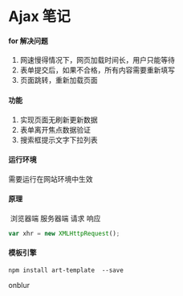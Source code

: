 # Ajax 笔记



#### for 解决问题

1.  网速慢得情况下，网页加载时间长，用户只能等待
2. 表单提交后，如果不合格，所有内容需要重新填写
3. 页面跳转，重新加载页面



#### 功能

1. 实现页面无刷新更新数据
2. 表单离开焦点数据验证
3. 搜索框提示文字下拉列表



#### 运行环境

  需要运行在网站环境中生效



#### 原理

​        浏览器端  服务器端  请求  响应



``` js
var xhr = new XMLHttpRequest();
```

#### 模板引擎

``` 
npm install art-template  --save
```



onblur









